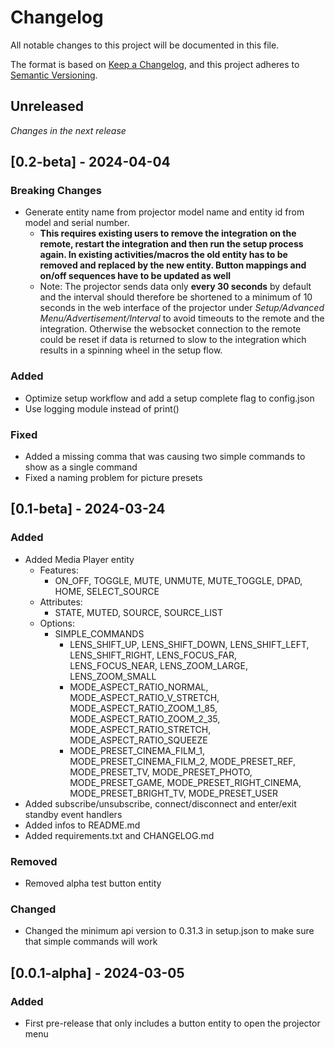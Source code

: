 # Changelog

All notable changes to this project will be documented in this file.

The format is based on [Keep a Changelog](https://keepachangelog.com/en/1.1.0/),
and this project adheres to [Semantic Versioning](https://semver.org/spec/v2.0.0.html).

## Unreleased

*Changes in the next release*


## [0.2-beta] - 2024-04-04

### Breaking Changes
- Generate entity name from projector model name and entity id from model and serial number.
  - **This requires existing users to remove the integration on the remote, restart the integration and then run the setup process again. In existing activities/macros the old entity has to be removed and replaced by the new entity. Button mappings and on/off sequences have to be updated as well**
  - Note: The projector sends data only **every 30 seconds** by default and the interval should therefore be shortened to a minimum of 10 seconds in the web interface of the projector under _Setup/Advanced Menu/Advertisement/Interval_ to avoid timeouts to the remote and the integration. Otherwise the websocket connection to the remote could be reset if data is returned to slow to the integration which results in a spinning wheel in the setup flow.

### Added
- Optimize setup workflow and add a setup complete flag to config.json
- Use logging module instead of print()

### Fixed
- Added a missing comma that was causing two simple commands to show as a single command
- Fixed a naming problem for picture presets

## [0.1-beta] - 2024-03-24

### Added

- Added Media Player entity
    - Features:
      - ON_OFF, TOGGLE, MUTE, UNMUTE, MUTE_TOGGLE, DPAD, HOME, SELECT_SOURCE
    - Attributes:
      - STATE, MUTED, SOURCE, SOURCE_LIST
    - Options:
      - SIMPLE_COMMANDS
        - LENS_SHIFT_UP, LENS_SHIFT_DOWN, LENS_SHIFT_LEFT, LENS_SHIFT_RIGHT, LENS_FOCUS_FAR, LENS_FOCUS_NEAR, LENS_ZOOM_LARGE, LENS_ZOOM_SMALL
        - MODE_ASPECT_RATIO_NORMAL, MODE_ASPECT_RATIO_V_STRETCH, MODE_ASPECT_RATIO_ZOOM_1_85, MODE_ASPECT_RATIO_ZOOM_2_35, MODE_ASPECT_RATIO_STRETCH, MODE_ASPECT_RATIO_SQUEEZE
        - MODE_PRESET_CINEMA_FILM_1, MODE_PRESET_CINEMA_FILM_2, MODE_PRESET_REF, MODE_PRESET_TV, MODE_PRESET_PHOTO, MODE_PRESET_GAME, MODE_PRESET_RIGHT_CINEMA, MODE_PRESET_BRIGHT_TV, MODE_PRESET_USER
- Added subscribe/unsubscribe, connect/disconnect and enter/exit standby event handlers
- Added infos to README.md
- Added requirements.txt and CHANGELOG.md


### Removed

- Removed alpha test button entity

### Changed

- Changed the minimum api version to 0.31.3 in setup.json to make sure that simple commands will work

## [0.0.1-alpha] - 2024-03-05

### Added

- First pre-release that only includes a button entity to open the projector menu
